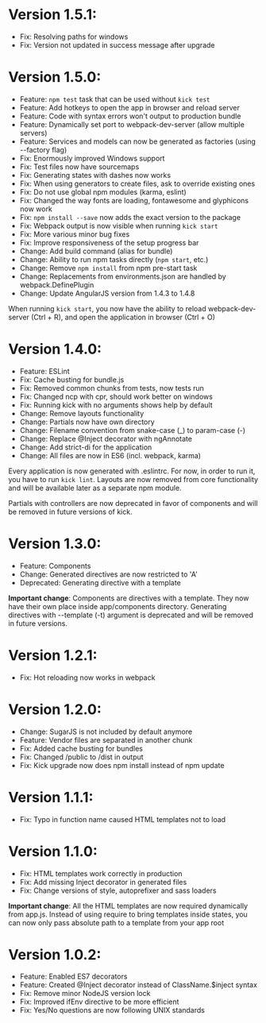 # Version 1.5.1:

* Fix: Resolving paths for windows
* Fix: Version not updated in success message after upgrade

# Version 1.5.0:

* Feature: `npm test` task that can be used without `kick test`
* Feature: Add hotkeys to open the app in browser and reload server
* Feature: Code with syntax errors won't output to production bundle
* Feature: Dynamically set port to webpack-dev-server (allow multiple servers)
* Feature: Services and models can now be generated as factories (using --factory flag)
* Fix: Enormously improved Windows support
* Fix: Test files now have sourcemaps
* Fix: Generating states with dashes now works
* Fix: When using generators to create files, ask to override existing ones
* Fix: Do not use global npm modules (karma, eslint)
* Fix: Changed the way fonts are loading, fontawesome and glyphicons now work
* Fix: `npm install --save` now adds the exact version to the package
* Fix: Webpack output is now visible when running `kick start`
* Fix: More various minor bug fixes
* Fix: Improve responsiveness of the setup progress bar
* Change: Add build command (alias for bundle)
* Change: Ability to run npm tasks directly (`npm start`, etc.)
* Change: Remove `npm install` from npm pre-start task
* Change: Replacements from environments.json are handled by webpack.DefinePlugin
* Change: Update AngularJS version from 1.4.3 to 1.4.8

When running `kick start`, you now have the ability
to reload webpack-dev-server (Ctrl + R),
and open the application in browser (Ctrl + O)

# Version 1.4.0:

* Feature: ESLint
* Fix: Cache busting for bundle.js
* Fix: Removed common chunks from tests, now tests run
* Fix: Changed ncp with cpr, should work better on windows
* Fix: Running kick with no arguments shows help by default
* Change: Remove layouts functionality
* Change: Partials now have own directory
* Change: Filename convention from snake-case (_) to param-case (-)
* Change: Replace @Inject decorator with ngAnnotate
* Change: Add strict-di for the application
* Change: All files are now in ES6 (incl. webpack, karma)

Every application is now generated with .eslintrc. For now, in
order to run it, you have to run ```kick lint```. Layouts are
now removed from core functionality and will be available later
as a separate npm module.

Partials with controllers are now deprecated in favor of components
and will be removed in future versions of kick.

# Version 1.3.0:

* Feature: Components
* Change: Generated directives are now restricted to 'A'
* Deprecated: Generating directive with a template

__Important change__: Components are directives with a template.
They now have their own place inside app/components directory.
Generating directives with --template (-t) argument is deprecated
and will be removed in future versions.

# Version 1.2.1:

* Fix: Hot reloading now works in webpack

# Version 1.2.0:

* Change: SugarJS is not included by default anymore
* Feature: Vendor files are separated in another chunk
* Fix: Added cache busting for bundles
* Fix: Changed /public to /dist in output
* Fix: Kick upgrade now does npm install instead of npm update

# Version 1.1.1:

* Fix: Typo in function name caused HTML templates not to load

# Version 1.1.0:

* Fix: HTML templates work correctly in production
* Fix: Add missing Inject decorator in generated files
* Fix: Change versions of style, autoprefixer and sass loaders

__Important change__: All the HTML templates are now required dynamically
from app.js. Instead of using require to bring templates inside states,
you can now only pass absolute path to a template from your app root


# Version 1.0.2:

* Feature: Enabled ES7 decorators
* Feature: Created @Inject decorator instead of ClassName.$inject syntax
* Fix: Remove minor NodeJS version lock
* Fix: Improved ifEnv directive to be more efficient
* Fix: Yes/No questions are now following UNIX standards
